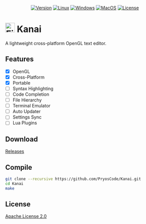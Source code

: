 <p align="center">
    <a href="https://github.com/PryosCode/Kanai/tags"><img alt="Version" src="https://img.shields.io/github/v/release/PryosCode/Kanai?label=Version"></a>
    <a href="https://github.com/PryosCode/Kanai/actions"><img alt="Linux" src="https://github.com/PryosCode/Kanai/actions/workflows/linux.yml/badge.svg"></a>
    <a href="https://github.com/PryosCode/Kanai/actions"><img alt="Windows" src="https://github.com/PryosCode/Kanai/actions/workflows/windows.yml/badge.svg"></a>
    <a href="https://github.com/PryosCode/Kanai/actions"><img alt="MacOS" src="https://github.com/PryosCode/Kanai/actions/workflows/macos.yml/badge.svg"></a>
    <a href="https://github.com/PryosCode/Kanai/blob/master/LICENSE"><img alt="License" src="https://img.shields.io/github/license/PryosCode/Kanai?label=License"></a>
</p>

# <a href="https://github.com/PryosCode/Kanai/blob/master/res/logo.png"><img src="https://github.com/PryosCode/Cinyras/raw/master/res/logo.png" alt="File" width="30" height="auto"></a> Kanai

A lightweight cross-platform OpenGL text editor.

## Features

- [x] OpenGL
- [x] Cross-Platform
- [x] Portable
- [ ] Syntax Highlighting
- [ ] Code Completion
- [ ] File Hierarchy
- [ ] Terminal Emulator
- [ ] Auto Updater
- [ ] Settings Sync
- [ ] Lua Plugins

## Download

[Releases](https://github.com/PryosCode/Kanai/releases)

## Compile

```bash
git clone --recursive https://github.com/PryosCode/Kanai.git
cd Kanai
make
```

## License

[Apache License 2.0](https://github.com/PryosCode/Kanai/blob/master/LICENSE)